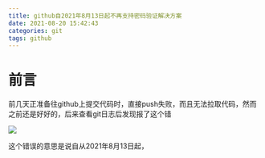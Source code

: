 ```yaml
---
title: github自2021年8月13日起不再支持密码验证解决方案
date: 2021-08-20 15:42:43
categories: git
tags: github
---
```




# 前言



前几天正准备往github上提交代码时，直接push失败，而且无法拉取代码，然而之前还是好好的，后来查看git日志后发现报了这个错

![](H:\个人博客\yqq-blog\source\_posts\企业微信截图_16303184533292.png)

这个错误的意思是说自从2021年8月13日起，

